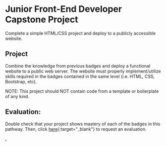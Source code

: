 # Junior Front-End Developer Capstone Project

Complete a simple HTML/CSS project and deploy to a publicly accessible website.

## Project

Combine the knowledge from previous badges and deploy a functional website to a public web server. The website must properly implement/utilize skills required in the badges contained in the same level (i.e. HTML, CSS, Bootstrap, etc). 

NOTE: This project should NOT contain code from a template or boilerplate of any kind. 

## Evaluation:

Double check that your project shows mastery of each of the badges in this pathway. Then, click [here](https://go.codex.academy/junior-fed-capstone){:target="_blank"} to request an evaluation.

[.](level-1)